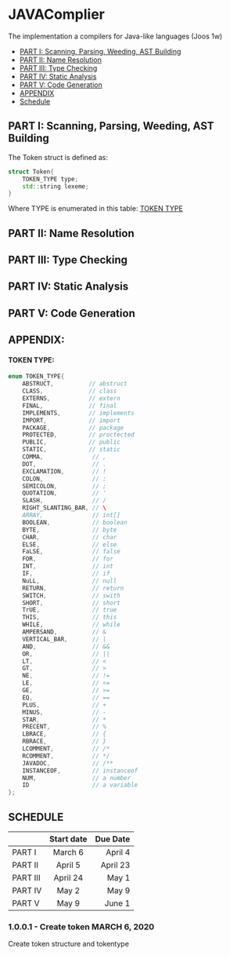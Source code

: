 # JAVAComplier
The implementation a compilers for Java-like languages (Joos 1w)
* [PART I: Scanning, Parsing, Weeding, AST Building ](https://github.com/bochendong/JAVAComplier#part-i-scanning-parsing-weeding-ast-building)
* [PART II: Name Resolution](https://github.com/bochendong/JAVAComplier#part-ii-name-resolution)
* [PART III: Type Checking](https://github.com/bochendong/JAVAComplier#part-iii-type-checking)
* [PART IV: Static Analysis](https://github.com/bochendong/JAVAComplier#part-iv-static-analysis)
* [PART V: Code Generation](https://github.com/bochendong/JAVAComplier#part-v-code-generation)
* [APPENDIX](https://github.com/bochendong/JAVAComplier#appendix)
* [Schedule](https://github.com/bochendong/JAVAComplier#schedule)
## PART I: Scanning, Parsing, Weeding, AST Building 

The Token struct is defined as:
```cpp
struct Token{
    TOKEN_TYPE type;
    std::string lexeme;
}
```
Where TYPE is enumerated in this table:
[TOKEN TYPE](https://github.com/bochendong/JAVAComplier/blob/master/README.md#token-type)

## PART II: Name Resolution

## PART III: Type Checking

## PART IV: Static Analysis

## PART V: Code Generation 

## APPENDIX:
#### TOKEN TYPE:
```cpp
enum TOKEN_TYPE{
    ABSTRUCT,          // abstruct
    CLASS,             // class
    EXTERNS,           // extern
    FINAL,             // final
    IMPLEMENTS,        // implements
    IMPORT,            // import
    PACKAGE,           // package
    PROTECTED,         // proctected
    PUBLIC,            // public
    STATIC,            // static
    COMMA,              // ,
    DOT,                // .
    EXCLAMATION,        // !
    COLON,              // :
    SEMICOLON,          // ;  
    QUOTATION,          // '
    SLASH,              // /
    RIGHT_SLANTING_BAR, // \
    ARRAY,              // int[]
    BOOLEAN,            // boolean
    BYTE,               // byte
    CHAR,               // char
    ELSE,               // else
    FaLSE,              // false
    FOR,                // for
    INT,                // int
    IF,                 // if
    NuLL,               // null
    RETURN,             // return
    SWITCH,             // swith
    SHORT,              // short
    TrUE,               // true
    THIS,               // this
    WHILE,              // while
    AMPERSAND,          // &
    VERTICAL_BAR,       // |
    AND,                // &&
    OR,                 // ||
    LT,                 // <
    GT,                 // >
    NE,                 // !=
    LE,                 // <=
    GE,                 // >=
    EQ,                 // ==
    PLUS,               // +
    MINUS,              // -
    STAR,               // *
    PRECENT,            // %
    LBRACE,             // {
    RBRACE,             // }
    LCOMMENT,           // /*
    RCOMMENT,           // */
    JAVADOC,            // /**
    INSTANCEOF,         // instanceof
    NUM,                // a number
    ID                  // a variable
};
```
## SCHEDULE
|                | Start date      | Due Date       |
| :------------- | :-------------: | -------------: |
| PART I         | March 6         | April 4        |
| PART II        | April 5         | April 23       |
| PART III       | April 24        | May 1          |
| PART IV        | May 2           | May 9          |
| PART V         | May 9           | June 1         |

### 1.0.0.1 - Create token MARCH 6, 2020
Create token structure and tokentype

